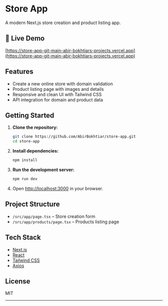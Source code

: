 # Store App

A modern Next.js store creation and product listing app.

## 🚀 Live Demo

[https://store-app-git-main-abir-bokhtiars-projects.vercel.app](https://store-app-git-main-abir-bokhtiars-projects.vercel.app)

## Features

- Create a new online store with domain validation
- Product listing page with images and details
- Responsive and clean UI with Tailwind CSS
- API integration for domain and product data

## Getting Started

1. **Clone the repository:**
   ```sh
   git clone https://github.com/AbirBokhtiar/store-app.git
   cd store-app
   ```

2. **Install dependencies:**
   ```sh
   npm install
   ```

3. **Run the development server:**
   ```sh
   npm run dev
   ```

4. Open [http://localhost:3000](http://localhost:3000) in your browser.

## Project Structure

- `/src/app/page.tsx` – Store creation form
- `/src/app/products/page.tsx` – Products listing page

## Tech Stack

- [Next.js](https://nextjs.org/)
- [React](https://react.dev/)
- [Tailwind CSS](https://tailwindcss.com/)
- [Axios](https://axios-http.com/)

## License

MIT

---
